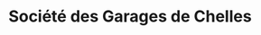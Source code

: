 ---
title: "Société des Garages de Chelles"
url: /chelles/societe-des-garages-de-chelles/
shop: Autowerkstatt
---